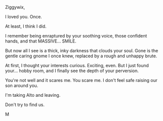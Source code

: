 Ziggywix,

I loved you. Once.

At least, I think I did.

I remember being enraptured by your soothing voice, those confident hands, and that MASSIVE... SMILE.

But now all I see is a thick, inky darkness that clouds your soul. Gone is the gentle caring gnome I once knew, replaced by a rough and unhappy brute.

At first, I thought your interests curious. Exciting, even. But I just found your... hobby room, and I finally see the depth of your perversion.

You're not well and it scares me. You scare me. I don't feel safe raising our son around you.

I'm taking Alto and leaving.

Don't try to find us.

M